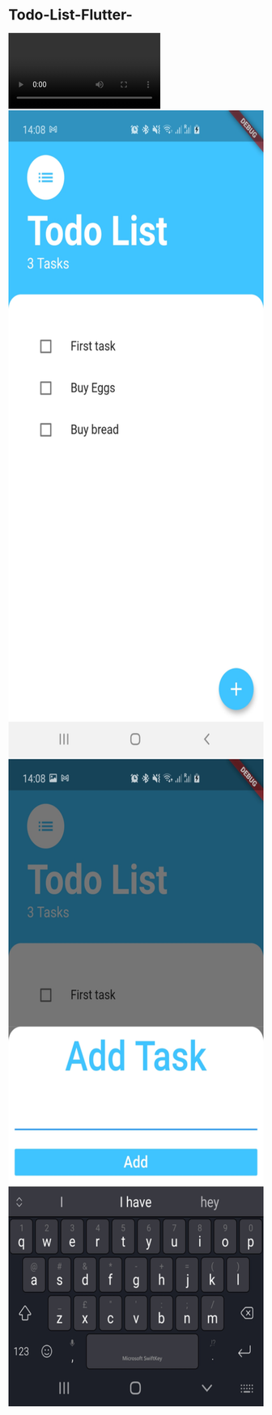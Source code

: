 # Todo-List-Flutter-
<video>
<source src="./TodoList_output/todolist.mp4" type="video/mp4">
</video>
<img src="./TodoList_output/ss1.jpg" widht="720" height="1280"/>
<img src="./TodoList_output/ss2.jpg" widht="720" height="1280"/>


